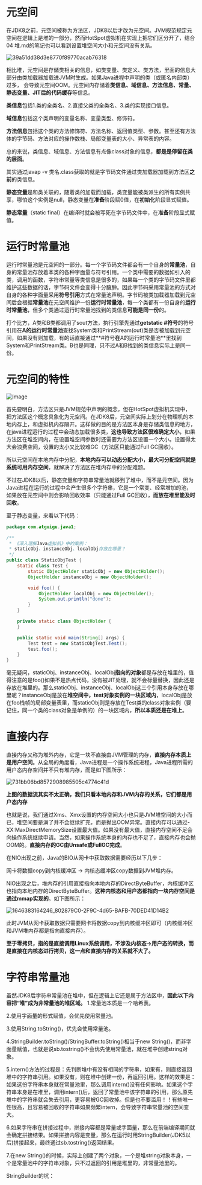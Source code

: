 # 元空间

在JDK8之前，元空间被称为方法区，JDK8以后才改为元空间。JVM规范规定元空间在逻辑上是堆的一部分，然而HotSpot虚拟机在实现上把它们区分开了，结合04 堆.md的笔记也可以看到设置堆空间大小和元空间没有关系。

![39a51dd38d3e8770f89770acab76318](https://user-images.githubusercontent.com/48977889/155983897-59e7c9f3-05b8-4bfa-95f3-08b356a4bc50.png)

相比堆，元空间是存储类相关的信息，如类变量、类定义、类方法，里面的信息大部分由类加载器加载进JVM时生成。如果Java进程中声明的类（或匿名内部类）过多， 会导致元空间OOM。元空间内存储着**类信息、域信息、方法信息、常量、静态变量、JIT后的代码缓存**等信息。

**类信息**包括1.类的全类名、2.直接父类的全类名、3.类的实现接口信息。

**域信息**包括这个类声明的变量名称、变量类型、修饰符。

**方法信息**包括这个类的方法修饰符、方法名称、返回值类型、参数。甚至还有方法体的字节码、方法对应的操作数栈、局部变量表的大小、异常表的内容。

总的来说，类信息、域信息、方法信息有点像class对象的信息，**都是是停留在类的层面**。

其实通过javap -v 类名.class获取的就是字节码文件通过类加载器加载到方法区**之前**的类信息。

**静态变量**是和类关联的，随着类的加载而加载，类变量能被类派生的所有实例共享，哪怕这个实例是null，静态变量在**准备**阶段赋0值，在**初始化**阶段显式赋值。

**静态常量**（static final）在编译时就会被写死在字节码文件中，在**准备**阶段显式赋值。

# 运行时常量池

运行时常量池是元空间的一部分。每一个字节码文件都会有一个自身的**常量池**，自身的常量池存放着本类的各种字面量与符号引用。一个类中需要的数据如引入的类，调用的函数，字符串常量等类信息是很多的，如果每一个类的字节码文件里都维护这些数据的话，字节码文件会变得十分臃肿。因此字节码采用常量池的方式对自身的各种字面量采用**符号引用**方式在常量池声明。字节码被类加载器加载到元空间后会根据**常量池**在元空间维护一份**运行时常量池**，每一个类都有一份自身的**运行时常量池**，但多个类通过运行时常量池找到的类信息**可能是同一份**的。

打个比方，A类和B类都调用了sout方法，执行引擎先通过**getstatic #符号**的符号引用在**A的运行时常量池**查找System类和PrintStream(out)类是否被加载到元空间，如果没有则加载，有的话直接通过**#符号**在**A的运行时常量池**里找到System和PrintStream类。B也是同理，只不过A和B找到的类信息实际上是同一份。

# 元空间的特性

![image](https://user-images.githubusercontent.com/48977889/156301995-e076d963-deb8-4734-976c-8affeb08441e.png)

首先要明白，方法区只是JVM规范中声明的概念，但在HotSpot虚拟机实现中，把方法区这个概念具象化为元空间。在JDK8后，元空间实际上划分在物理机的本地内存上，和虚拟机内存隔开。这样做的目的是方法区本身是存储类信息的地方，在java进程运行的过程中会动态加载很多类，**这也导致方法区很难确定大小**，如果方法区在堆空间内，在设置堆空间参数时还需要为方法区设置一个大小。设置得太大会浪费空间，设置的太小又比较难GC（方法区只能通过Full GC回收）。

所以元空间在本地内存中分配，**本地内存可以动态分配大小，最大可分配空间就是系统可用内存空间**，就解决了方法区在堆内存中的分配难题。

不过在JDK8以后，静态变量和字符串常量池就移到了堆中，而不是元空间。因为Java进程在运行的过程中会产生很多个字符串，它是一个常变、经常增加的池，如果放在元空间中则会影响回收效率（只能通过Full GC回收），**而放在堆里能及时回收**。

至于静态变量，来看以下代码：

```java
package com.atguigu.java1;

/**
 * 《深入理解Java虚拟机》中的案例：
 * staticObj、instanceObj、localObj存放在哪里？
 */
public class StaticObjTest {
    static class Test {
        static ObjectHolder staticObj = new ObjectHolder();
        ObjectHolder instanceObj = new ObjectHolder();

        void foo() {
            ObjectHolder localObj = new ObjectHolder();
            System.out.println("done");
        }
    }

    private static class ObjectHolder {
    }

    public static void main(String[] args) {
        Test test = new StaticObjTest.Test();
        test.foo();
    }
}
```

毫无疑问，staticObj、instanceObj、localObj**指向的对象**都是存放在堆里的，值得注意的是foo()如果不是热点代码，没有被JIT处理，就不会标量替换，因此还是存放在堆里的。那么staticObj、instanceObj、localObj这三个引用本身存放在哪里呢？instanceObj是放在**堆空间中，test对象实例的一块区域内**，localObj是放在foo栈帧的局部变量表里，而staticObj则是存放在Test类的class对象实例（要记住，同一个类的class对象是单例的）的一块区域内，**所以本质还是在堆上**。

# 直接内存

直接内存又称为堆外内存，它是一块不直接由JVM管理的内存，**直接内存本质上是用户空间**。从全局的角度看，Java进程是一个操作系统进程，Java进程所需的用户态内存空间并不只有堆内存，而是如下图所示：

![731bb06bd8572908985505c4774c41d](https://user-images.githubusercontent.com/48977889/156711372-b8063ba8-e58f-40c8-bc40-93b15c0a19a1.png)

**上图的数据流其实不太正确，我们只看本地内存和JVM内存的关系，它们都是用户态内存**

也就是说，我们通过Xms、Xmx设置的内存空间大小也只是JVM堆空间的大小而已，堆空间要是满了并不会继续扩充，而是抛出OOM异常。直接内存可以通过-XX:MaxDirectMemorySize设置最大值。如果没有最大值，直接内存空间不足会向操作系统继续申请。当然，如果操作系统本身的内存也不足了，直接内存也会抛OOM的。**直接内存的GC由Unsafe或FullGC完成**。

在NIO出现之前，Java的BIO从网卡中获取数据需要经历以下几步：

网卡将数据copy到内核缓冲区 → 内核态缓冲区copy数据到JVM堆内存。

NIO出现之后，堆内存的引用直接指向本地内存的DirectByteBuffer，内核缓冲区也指向本地内存的DirectByteBuffer。**这种内核态和用户态都指向一块内存空间是通过mmap实现的**。如下图所示：

![1646383164246_802879C0-2F9C-4d65-BAFB-70DED41D14B2](https://user-images.githubusercontent.com/48977889/156730645-250e623b-5bb9-4307-b770-36f51fce36f6.png)

此时JVM从网卡获取数据只需要网卡将数据copy到内核缓冲区即可（内核缓冲区和JVM堆内存都是指向直接内存）。

**至于零拷贝，指的是直接调用Linux系统调用，不涉及内核态→用户态的转换，而是直接在内核态进行拷贝，这一点和直接内存的关系就不大了。**

# 字符串常量池

虽然JDK8后字符串常量池在堆中，但在逻辑上它还是属于方法区中，**因此以下内容把“堆”成为非常量池的堆区域。**
1.常量池本质是一个哈希表。

2.使用字面量的形式赋值，会优先使用常量池。

3.使用String.toString()，优先会使用常量池。

4.StringBuilder.toString()/StringBuffer.toString()相当于new String()，而非字面量赋值，也就是说sb.tostring()不会优先使用常量池，就在堆中创建string对象。

5.intern()方法的过程是：先判断堆中有没有相同的字符串，如果有，则直接返回堆中的字符串引用。如果没有，则在堆中创建一份，再返回引用。这样的效果是：如果这份字符串本身就在常量池里，那么调用intern()没有任何影响。如果这个字符串本身是在堆里，调用intern()后，返回了常量池中该字符串的引用，那么原先堆中的字符串就会失去引用，更容易被GC回收掉。但是也不要滥用！！有些唯一性很高，且容易被回收的字符串如果频繁intern，会导致字符串常量池的空间变大。

6.如果字符串在拼接过程中，拼接内容都是常量或字面量，那么在前端编译期间就会确定拼接结果。如果拼接内容是变量，那么在运行时用StringBuilder(JDK5以后)拼接起来，最终通过sb.tostring()返回结果。

7.在new String()的时候，实际上创建了两个对象，一个是堆string对象本身，一个是常量池中的字符串对象，只不过返回的引用是堆里的，非常量池里的。

StringBuilder的坑：

